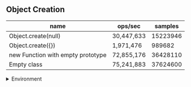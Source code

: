 ## Object Creation

|name|ops/sec|samples|
|-|-|-|
|Object.create(null)|30,447,633|15223946|
|Object.create({})|1,971,476|989682|
|new Function with empty prototype|72,855,176|36428110|
|Empty class|75,241,883|37624600|


<details>
<summary>Environment</summary>

* __Machine:__ linux x64 | 4 vCPUs | 7.6GB Mem
* __Run:__ Thu Sep 04 2025 18:29:36 GMT+0000 (Coordinated Universal Time)
* __Node:__ `v24.6.0`
</details>

<!--
{"environment":{"platform":"linux","arch":"x64","cpus":4,"totalMemory":7.597843170166016},"benchmarks":[{"name":"Object.create(null)","samples":15223946,"opsSec":30447633.438696835},{"name":"Object.create({})","samples":989682,"opsSec":1971476.1986453154},{"name":"new Function with empty prototype","samples":36428110,"opsSec":72855176.27674465},{"name":"Empty class","samples":37624600,"opsSec":75241883.47925048}]}-->
